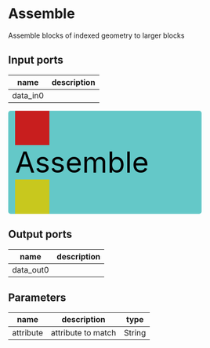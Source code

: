 
# Assemble
Assemble blocks of indexed geometry to larger blocks

## Input ports
|name|description|
|-|-|
|data_in0||


<svg width="394.79999999999995" height="210" >
<rect x="0" y="0" width="394.79999999999995" height="210" rx="5" ry="5" style="fill:#64c8c8ff;" />
<rect x="14.0" y="0" width="70" height="70" rx="0" ry="0" style="fill:#c81e1eff;" >
<title>data_in0</title></rect>
<title>data_in0</title></rect><rect x="14.0" y="140" width="70" height="70" rx="0" ry="0" style="fill:#c8c81eff;" >
<title>data_out0</title></rect>
<text x="14.0" y="126.0" font-size="4.2em">Assemble</text></svg>

## Output ports
|name|description|
|-|-|
|data_out0||


## Parameters
|name|description|type|
|-|-|-|
|attribute|attribute to match|String|
